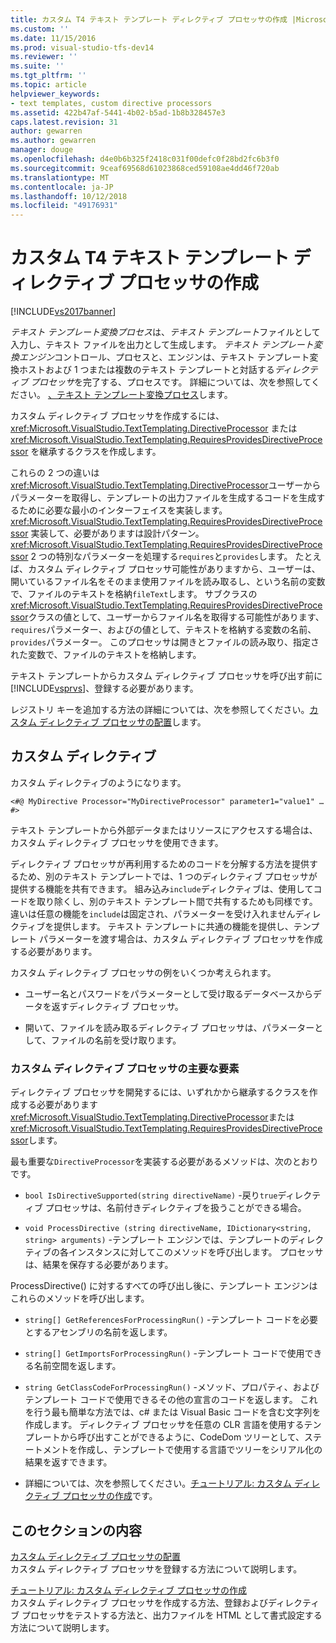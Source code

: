 ```yaml
---
title: カスタム T4 テキスト テンプレート ディレクティブ プロセッサの作成 |Microsoft Docs
ms.custom: ''
ms.date: 11/15/2016
ms.prod: visual-studio-tfs-dev14
ms.reviewer: ''
ms.suite: ''
ms.tgt_pltfrm: ''
ms.topic: article
helpviewer_keywords:
- text templates, custom directive processors
ms.assetid: 422b47af-5441-4b02-b5ad-1b8b328457e3
caps.latest.revision: 31
author: gewarren
ms.author: gewarren
manager: douge
ms.openlocfilehash: d4e0b6b325f2418c031f00defc0f28bd2fc6b3f0
ms.sourcegitcommit: 9ceaf69568d61023868ced59108ae4dd46f720ab
ms.translationtype: MT
ms.contentlocale: ja-JP
ms.lasthandoff: 10/12/2018
ms.locfileid: "49176931"
---
```

# <a name="creating-custom-t4-text-template-directive-processors"></a>カスタム T4 テキスト テンプレート ディレクティブ プロセッサの作成
[!INCLUDE[vs2017banner](../includes/vs2017banner.md)]

*テキスト テンプレート変換プロセス*は、*テキスト テンプレート*ファイルとして入力し、テキスト ファイルを出力として生成します。 *テキスト テンプレート変換エンジン*コントロール、プロセスと、エンジンは、テキスト テンプレート変換ホストおよび 1 つまたは複数のテキスト テンプレートと対話する*ディレクティブ プロセッサ*を完了する、プロセスです。 詳細については、次を参照してください。 [、テキスト テンプレート変換プロセス](../modeling/the-text-template-transformation-process.md)します。  
  
 カスタム ディレクティブ プロセッサを作成するには、<xref:Microsoft.VisualStudio.TextTemplating.DirectiveProcessor> または <xref:Microsoft.VisualStudio.TextTemplating.RequiresProvidesDirectiveProcessor> を継承するクラスを作成します。  
  
 これらの 2 つの違いは<xref:Microsoft.VisualStudio.TextTemplating.DirectiveProcessor>ユーザーからパラメーターを取得し、テンプレートの出力ファイルを生成するコードを生成するために必要な最小のインターフェイスを実装します。 <xref:Microsoft.VisualStudio.TextTemplating.RequiresProvidesDirectiveProcessor> 実装して、必要がありますは設計パターン。 <xref:Microsoft.VisualStudio.TextTemplating.RequiresProvidesDirectiveProcessor> 2 つの特別なパラメーターを処理する`requires`と`provides`します。  たとえば、カスタム ディレクティブ プロセッサ可能性がありますから、ユーザーは、開いているファイル名をそのまま使用ファイルを読み取るし、という名前の変数で、ファイルのテキストを格納`fileText`します。 サブクラスの<xref:Microsoft.VisualStudio.TextTemplating.RequiresProvidesDirectiveProcessor>クラスの値として、ユーザーからファイル名を取得する可能性があります、`requires`パラメーター、およびの値として、テキストを格納する変数の名前、`provides`パラメーター。 このプロセッサは開きとファイルの読み取り、指定された変数で、ファイルのテキストを格納します。  
  
 テキスト テンプレートからカスタム ディレクティブ プロセッサを呼び出す前に[!INCLUDE[vsprvs](../includes/vsprvs-md.md)]、登録する必要があります。  
  
 レジストリ キーを追加する方法の詳細については、次を参照してください。[カスタム ディレクティブ プロセッサの配置](../modeling/deploying-a-custom-directive-processor.md)します。  
  
## <a name="custom-directives"></a>カスタム ディレクティブ  
 カスタム ディレクティブのようになります。  
  
 `<#@ MyDirective Processor="MyDirectiveProcessor" parameter1="value1" … #>`  
  
 テキスト テンプレートから外部データまたはリソースにアクセスする場合は、カスタム ディレクティブ プロセッサを使用できます。  
  
 ディレクティブ プロセッサが再利用するためのコードを分解する方法を提供するため、別のテキスト テンプレートでは、1 つのディレクティブ プロセッサが提供する機能を共有できます。 組み込み`include`ディレクティブは、使用してコードを取り除くし、別のテキスト テンプレート間で共有するためも同様です。 違いは任意の機能を`include`は固定され、パラメーターを受け入れませんディレクティブを提供します。 テキスト テンプレートに共通の機能を提供し、テンプレート パラメーターを渡す場合は、カスタム ディレクティブ プロセッサを作成する必要があります。  
  
 カスタム ディレクティブ プロセッサの例をいくつか考えられます。  
  
-   ユーザー名とパスワードをパラメーターとして受け取るデータベースからデータを返すディレクティブ プロセッサ。  
  
-   開いて、ファイルを読み取るディレクティブ プロセッサは、パラメーターとして、ファイルの名前を受け取ります。  
  
### <a name="principal-parts-of-a-custom-directive-processor"></a>カスタム ディレクティブ プロセッサの主要な要素  
 ディレクティブ プロセッサを開発するには、いずれかから継承するクラスを作成する必要があります<xref:Microsoft.VisualStudio.TextTemplating.DirectiveProcessor>または<xref:Microsoft.VisualStudio.TextTemplating.RequiresProvidesDirectiveProcessor>します。  
  
 最も重要な`DirectiveProcessor`を実装する必要があるメソッドは、次のとおりです。  
  
-   `bool IsDirectiveSupported(string directiveName)` -戻り`true`ディレクティブ プロセッサは、名前付きディレクティブを扱うことができる場合。  
  
-   `void ProcessDirective (string directiveName, IDictionary<string, string> arguments)` -テンプレート エンジンでは、テンプレートのディレクティブの各インスタンスに対してこのメソッドを呼び出します。 プロセッサは、結果を保存する必要があります。  
  
 ProcessDirective() に対するすべての呼び出し後に、テンプレート エンジンはこれらのメソッドを呼び出します。  
  
-   `string[] GetReferencesForProcessingRun()` -テンプレート コードを必要とするアセンブリの名前を返します。  
  
-   `string[] GetImportsForProcessingRun()` -テンプレート コードで使用できる名前空間を返します。  
  
-   `string GetClassCodeForProcessingRun()` -メソッド、プロパティ、およびテンプレート コードで使用できるその他の宣言のコードを返します。 これを行う最も簡単な方法では、c# または Visual Basic コードを含む文字列を作成します。 ディレクティブ プロセッサを任意の CLR 言語を使用するテンプレートから呼び出すことができるように、CodeDom ツリーとして、ステートメントを作成し、テンプレートで使用する言語でツリーをシリアル化の結果を返すできます。  
  
-   詳細については、次を参照してください。[チュートリアル: カスタム ディレクティブ プロセッサの作成](../modeling/walkthrough-creating-a-custom-directive-processor.md)です。  
  
## <a name="in-this-section"></a>このセクションの内容  
 [カスタム ディレクティブ プロセッサの配置](../modeling/deploying-a-custom-directive-processor.md)  
 カスタム ディレクティブ プロセッサを登録する方法について説明します。  
  
 [チュートリアル: カスタム ディレクティブ プロセッサの作成](../modeling/walkthrough-creating-a-custom-directive-processor.md)  
 カスタム ディレクティブ プロセッサを作成する方法、登録およびディレクティブ プロセッサをテストする方法と、出力ファイルを HTML として書式設定する方法について説明します。



